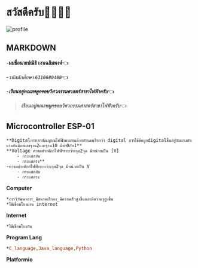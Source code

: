 # สวัสดีครับ:wave::wave::wave::wave:
![profile](https://scontent.fbkk5-3.fna.fbcdn.net/v/t39.30808-6/269602600_1515913618794588_3594087686176263836_n.jpg?_nc_cat=105&ccb=1-5&_nc_sid=09cbfe&_nc_eui2=AeGUfpzmuKDPdnZpZ6WRGMGZ_wGIXvV0szP_AYhe9XSzM08fjSKryCPJlJdBMEKv5_nulRO7lLN_7q89IS6C9Xjc&_nc_ohc=JEnEues0oBQAX-G-Vzg&_nc_ht=scontent.fbkk5-3.fna&oh=00_AT_xUJFCjSbp_wyZlfb99fv4e2DeDeI6QSqCW7Grg8pwPQ&oe=62087264)
## MARKDOWN
-**ผมชื่อนายปณิธิ เงาเฉลิมพงศ์**:point_left:

-*รหัสนักศึกษา `6310680480`*:point_left:

-***เรียนอยู่คณะ~~หมูกรอบ~~วิศวกรรมศาสตร์สาขาไฟฟ้าครับ***:point_left:

>***เรียนอยู่คณะ~~หมูกรอบ~~วิศวกรรมศาสตร์สาขาไฟฟ้าครับ***:point_left:

## Microcontroller ESP-01
```
**Digitalการเอาสัณญาณไฟฟ้ามาแทนด้วยตัวเลขเรียกว่า digital การใช้ข้อมูลdigitalขึ้นอยู่กับแรงดัน แรงดันมีแค่เลขฐาน2และฐาน10 มีค่า0กับ1**
**Voltage ความต่างศักย์ไฟฟ้าระหว่างจุด2จุด มีหน่วยเป็น [V]
    - กระแสสลับ
    - กระแสตรง**
-ความต่างศักย์ไฟฟ้าระหว่างจุด2จุด_มีหน่วยเป็น V
    - กระแสสลับ
    - กระแสตรง
```
**Computer**
```
*การวิวัฒนาการ_มีขนาดเล็กลง_มีความเร็วสูงขึ้นและมีความจุสูงขึ้น
*ใช้เชื่อมโยงผ่าน internet
```
**Internet**
```
*ใช้เชื่อมโยงกัน
```
**Program Lang**
```ruby
*C_language,Java_language,Python
```
**Platformio**

